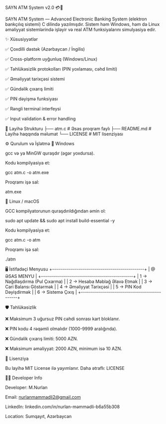 SAYN ATM System v2.0 💳🏦

SAYN ATM System — Advanced Electronic Banking System (elektron bankçılıq sistemi) C dilində yazılmışdır.
Sistem həm Windows, həm də Linux əməliyyat sistemlərində işləyir və real ATM funksiyalarını simulyasiya edir.

✨ Xüsusiyyətlər

✅ Çoxdilli dəstək (Azərbaycan / İngilis)

✅ Cross-platform uyğunluq (Windows/Linux)

✅ Təhlükəsizlik protokolları (PIN yoxlaması, cəhd limiti)

✅ Əməliyyat tarixçəsi sistemi

✅ Gündəlik çıxarış limiti

✅ PIN dəyişmə funksiyası

✅ Rəngli terminal interfeysi

✅ Input validation & error handling

📂 Layihə Strukturu
├── atm.c              # Əsas proqram faylı
├── README.md          # Layihə haqqında məlumat
└── LICENSE            # MIT lisenziyası

⚙️ Qurulum və İşlətmə
🔹 Windows

gcc və ya MinGW quraşdır (əgər yoxdursa).

Kodu kompilyasiya et:

gcc atm.c -o atm.exe


Proqramı işə sal:

atm.exe

🔹 Linux / macOS

GCC kompilyatorunun quraşdırıldığından əmin ol:

sudo apt update && sudo apt install build-essential -y


Kodu kompilyasiya et:

gcc atm.c -o atm


Proqramı işə sal:

./atm

🖥️ İstifadəçi Menyusu
+----------------------------------------------+
|                @ ƏSAS MENYU                  |
+----------------------------------------------+
|  1 -> Nağdlaşdırma (Pul Çıxarma)             |
|  2 -> Hesaba Məbləğ Əlavə Etmək              |
|  3 -> Cari Balansı Göstərmək                 |
|  4 -> Əməliyyat Tarixçəsi                    |
|  5 -> PIN Kod Dəyişdirmək                    |
|  6 -> Sistemə Çıxış                          |
+----------------------------------------------+

🛡️ Təhlükəsizlik

❌ Maksimum 3 uğursuz PIN cəhdi sonrası kart bloklanır.

❌ PIN kodu 4 rəqəmli olmalıdır (1000-9999 aralığında).

❌ Gündəlik çıxarış limiti: 5000 AZN.

❌ Maksimum əməliyyat: 2000 AZN, minimum isə 10 AZN.

📜 Lisenziya

Bu layihə MIT License ilə yayımlanır.
Daha ətraflı: LICENSE

👨‍💻 Developer Info

Developer: M.Nurlan

Email: nurlanmammadli2@gmail.com

LinkedIn: linkedin.com/in/nurlan-məmmədli-b6a55b308

Location: Sumqayıt, Azərbaycan
